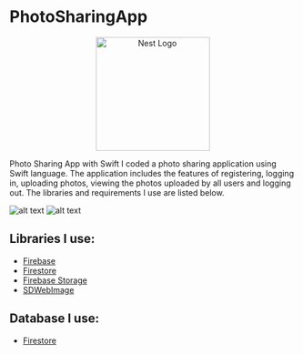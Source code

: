# PhotoSharingApp
<p align="center">
  <a href="http://nestjs.com/" target="blank"><img src="https://cdn.iconscout.com/icon/free/png-256/swift-13-722653.png" width="200" alt="Nest Logo" /></a>
</p>

Photo Sharing App with Swift
I coded a photo sharing application using Swift language. The application includes the features of registering, logging in, uploading photos, viewing the photos uploaded by all users and logging out.
The libraries and requirements I use are listed below.


![alt text](https://softetik.com/git/photosharingapp1.png)
![alt text](https://softetik.com/git/photosharingapp2.png)

<h2>Libraries I use:</h2>

- <a href="https://github.com/firebase/">Firebase</a>
- <a href="https://github.com/firebase/">Firestore</a>
- <a href="https://github.com/firebase/">Firebase Storage</a>
- <a href="https://github.com/SDWebImage">SDWebImage</a>

<h2>Database I use:</h2>

- <a href="https://github.com/firebase/">Firestore</a>
